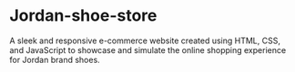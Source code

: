 # Jordan-shoe-store
A sleek and responsive e-commerce website created using HTML, CSS, and JavaScript to showcase and simulate the online shopping experience for Jordan brand shoes.
